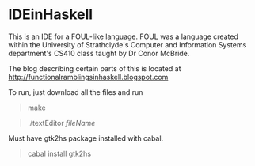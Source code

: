 IDEinHaskell
===========

This is an IDE for a FOUL-like language. FOUL was a language created within the University of Strathclyde's Computer and Information Systems department's CS410 class taught by Dr Conor McBride.

The blog describing certain parts of this is located at http://functionalramblingsinhaskell.blogspot.com

To run, just download all the files and run 
> make

> ./textEditor *fileName*
 
 
Must have gtk2hs package installed with cabal.
> cabal install gtk2hs
